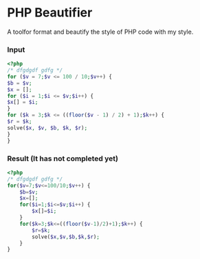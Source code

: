 # PHP Beautifier

A toolfor format and beautify the style of PHP code with my style.

### Input

```php
<?php
/* dfgdgdf gdfg */
for ($v = 7;$v <= 100 / 10;$v++) {
$b = $v;
$x = [];
for ($i = 1;$i <= $v;$i++) {
$x[] = $i;
}
for ($k = 3;$k <= ((floor($v - 1) / 2) + 1);$k++) {
$r = $k;
solve($x, $v, $b, $k, $r);
}
}
```


### Result (It has not completed yet)

```php
<?php
/* dfgdgdf gdfg */
for($v=7;$v<=100/10;$v++) {
    $b=$v;
    $x=[];
    for($i=1;$i<=$v;$i++) {
        $x[]=$i;
    }
    for($k=3;$k<=((floor($v-1)/2)+1);$k++) {
        $r=$k;
        solve($x,$v,$b,$k,$r);
    }
}
```
